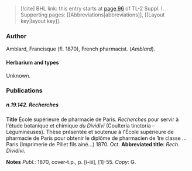 > [!cite] BHL link: this entry starts at [page 96](https://www.biodiversitylibrary.org/item/103858#page/108/mode/1up) of TL-2 Suppl. I.
> Supporting pages: [[Abbreviations|abbreviations]], [[Layout key|layout key]].

### Author

Amblard, Francisque (fl. 1870), French pharmacist. (*Amblard*).

#### Herbarium and types

Unknown.

### Publications

##### n.19.142. Recherches

**Title**
École supérieure de pharmacie de Paris. *Recherches* pour servir à l'étude botanique et chimique *du Dividivi* (Coulteria tinctoria – Légumineuses). Thèse présentée et soutenue à l'École supérieure de pharmacie de Paris pour obtenir le diplôme de pharmacien de 1re classe ... Paris (Imprimerie de Pillet fils ainé...) 1870. Oct.
**Abbreviated title**: *Rech. Dividivi*.

**Notes**
*Publ*.: 1870, cover-t.p., p. \[i-iii\], \[1\]-55. *Copy*: G.

